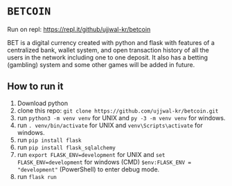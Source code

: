 # <code>BETCOIN</code>

Run on repl: https://repl.it/github/ujjwal-kr/betcoin

BET is a digital currency created with python and flask with features of a centralized  bank, wallet system, and open transaction history of all the users in the network including one to one deposit. It also has a betting (gambling) system and some other games will be added in future.

## How to run it

1. Download python
2. clone this repo: `git clone https://github.com/ujjwal-kr/betcoin.git`
3. run `python3 -m venv venv` for UNIX and `py -3 -m venv venv` for windows.
4. run `. venv/bin/activate` for UNIX and `venv\Scripts\activate` for windows.
5. run `pip install flask`
6. run `pip install flask_sqlalchemy`
7. run `export FLASK_ENV=development` for UNIX and `set FLASK_ENV=development` for windows (CMD) `$env:FLASK_ENV = "development"` (PowerShell) to enter debug mode.
8. run `flask run`
